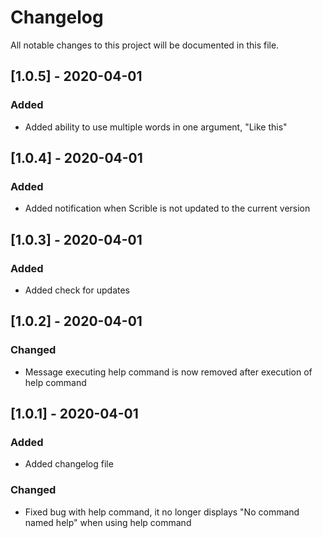 # Changelog

All notable changes to this project will be documented in this file.

## [1.0.5] - 2020-04-01

### Added
- Added ability to use multiple words in one argument, "Like this"

## [1.0.4] - 2020-04-01

### Added
- Added notification when Scrible is not updated to the current version

## [1.0.3] - 2020-04-01

### Added
- Added check for updates

## [1.0.2] - 2020-04-01

### Changed
- Message executing help command is now removed after execution of help command

## [1.0.1] - 2020-04-01

### Added
- Added changelog file

### Changed
- Fixed bug with help command, it no longer displays "No command named help" when using help command
